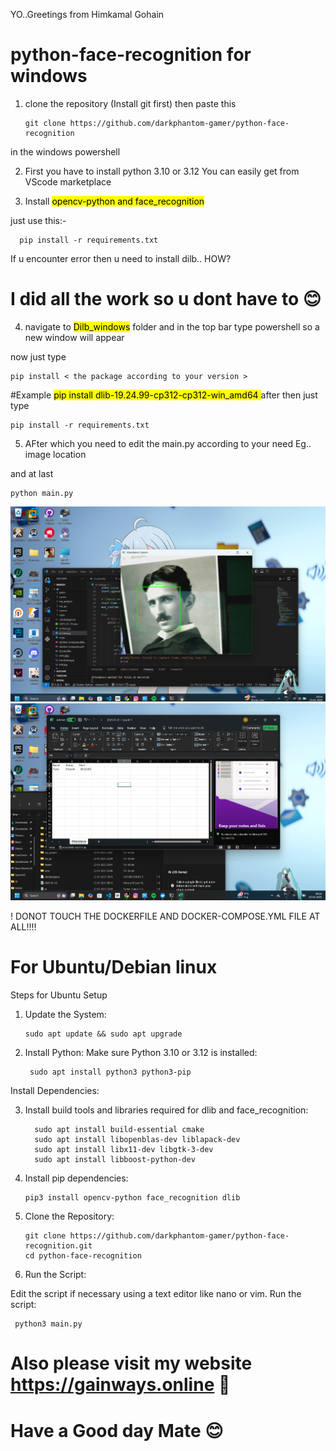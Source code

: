 YO..Greetings from Himkamal Gohain

# python-face-recognition for windows 
1. clone the repository (Install git first) then paste this

       git clone https://github.com/darkphantom-gamer/python-face-recognition
   
in the windows powershell 

2. First you have to install python 3.10 or 3.12 You can easily get from VScode marketplace

3. Install <mark>opencv-python and face_recognition</mark>

just use this:-

      pip install -r requirements.txt

 If u encounter error then u need to install dilb.. HOW? 

 # I did all the work so u dont have to 😊

4. navigate to <mark> Dilb_windows</mark> folder and in the top bar type powershell so a new window will appear

now just type 

    pip install < the package according to your version >

#Example
  <mark> pip install dlib-19.24.99-cp312-cp312-win_amd64  </mark>
after then just type

    pip install -r requirements.txt     

5. AFter which you need to edit the main.py according to your need Eg.. image location

and at last

    python main.py

![Proof](https://github.com/darkphantom-gamer/python-face-recognition/blob/347f6c040cd6f004c72899f3a45a24202b0eaab0/tesla.png)
![Proof](https://github.com/darkphantom-gamer/python-face-recognition/blob/372577f8a455b77ad5bce99b8f6d5a4d0f67f31f/Xcel.png)

! DONOT TOUCH THE DOCKERFILE AND DOCKER-COMPOSE.YML FILE AT ALL!!!!

# For Ubuntu/Debian linux

Steps for Ubuntu Setup

1. Update the System:

       sudo apt update && sudo apt upgrade
2. Install Python: Make sure Python 3.10 or 3.12 is installed:

        sudo apt install python3 python3-pip
Install Dependencies:

3. Install build tools and libraries required for dlib and face_recognition:

         sudo apt install build-essential cmake
         sudo apt install libopenblas-dev liblapack-dev
         sudo apt install libx11-dev libgtk-3-dev
         sudo apt install libboost-python-dev
4. Install pip dependencies:

       pip3 install opencv-python face_recognition dlib
5. Clone the Repository:

       git clone https://github.com/darkphantom-gamer/python-face-recognition.git
       cd python-face-recognition
6. Run the Script:

Edit the script if necessary using a text editor like nano or vim.
Run the script:

     python3 main.py
# Also please visit my website https://gainways.online 🥲

# Have a Good day Mate 😊 
